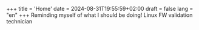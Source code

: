  
+++
title = 'Home'
date = 2024-08-31T19:55:59+02:00
draft = false
lang = "en"
+++
Reminding myself of what I should be doing!
Linux FW validation technician